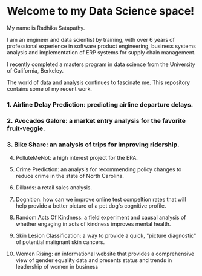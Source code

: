 # Welcome to my Data Science space!

My name is Radhika Satapathy. 

I am an engineer and data scientist by training, with over 6 years of professional experience in software product engineering, business systems analysis and implementation of ERP systems for supply chain management. 

I recently completed a masters program in data science from the University of California, Berkeley. 

The world of data and analysis continues to fascinate me. This repository contains some of my recent work.

### 1. Airline Delay Prediction: predicting airline departure delays.

### 2. Avocados Galore: a market entry analysis for the favorite fruit-veggie.
 
### 3. Bike Share: an analysis of trips for improving ridership. 

4. PolluteMeNot: a high interest project for the EPA.

5. Crime Prediction: an analysis for recommending policy changes to reduce crime in the state of North Carolina.

6. Dillards: a retail sales analysis.

7. Dognition: how can we improve online test compeltion rates that will help provide a better picture of a pet dog's cognitive profile.

8. Random Acts Of Kindness: a field experiment and causal analysis of whether engaging in acts of kindness improves mental health. 

9. Skin Lesion Classification: a way to provide a quick, "picture diagnostic" of potential malignant skin cancers.

10. Women Rising: an informational website that provides a comprehensive view of gender equality data and presents status and trends in leadership of women in business
